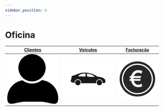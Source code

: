 ```yaml
---
sidebar_position: 4
---
```


# Oficina

|[Clientes](category/clientes)|[Veículos](category/veiculos)|[Facturação](category/faturacao)|
|:--:|:--:|:--:|
|![Clientes](icones_menu/pessoa.webp)|![Veículos](icones_menu/veiculo.jpg)|![Faturação](icones_menu/euro.png)|
